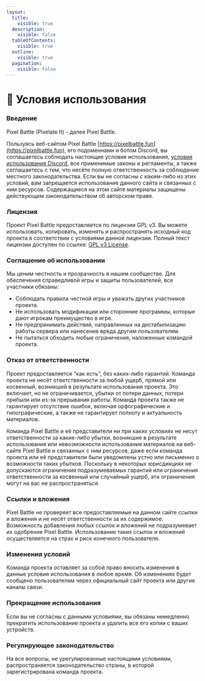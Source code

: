 ```yaml
---
layout:
  title:
    visible: true
  description:
    visible: false
  tableOfContents:
    visible: true
  outline:
    visible: true
  pagination:
    visible: false
---
```


# 🤝 Условия использования

### Введение <a href="#introduction" id="introduction"></a>

Pixel Battle (Pixelate It) - далее Pixel Battle.

Пользуясь веб-сайтом Pixel Battle [https://pixelbattle.fun](https://pixelbattle.fun), его подоменнами и ботом Discord, вы соглашаетесь соблюдать настоящие условия использования, [условия использования Discord](https://discord.com/terms), все применимые законы и регламенты, а также соглашаетесь с тем, что несёте полную ответственность за соблюдение местного законодательства. Если вы не согласны с каким-либо из этих условий, вам запрещается использование данного сайта и связанных с ним ресурсов. Содержащиеся на этом сайте материалы защищены действующим законодательством об авторском праве.

### Лицензия <a href="#licence" id="licence"></a>

Проект Pixel Battle предоставляется по лицензии GPL v3. Вы можете использовать, копировать, изменять и распространять исходный код проекта в соответствии с условиями данной лицензии. Полный текст лицензии доступен по ссылке: [GPL v3 License](https://www.gnu.org/licenses/gpl-3.0.html).

### Соглашение об использовании <a href="#agreement" id="agreement"></a>

Мы ценим честность и прозрачность в нашем сообществе. Для обеспечения справедливой игры и защиты пользователей, все участники обязаны:

* Соблюдать правила честной игры и уважать других участников проекта.
* Не использовать модификации или сторонние программы, которые дают игрокам преимущество в игре.
* Не предпринимать действий, направленных на дестабилизацию работы сервера или нанесение вреда другим пользователям.
* Не пытаться обходить любые ограничения, наложенные командой проекта.

### Отказ от ответственности <a href="#denial" id="denial"></a>

Проект предоставляется "как есть", без каких-либо гарантий. Команда проекта не несёт ответственности за любой ущерб, прямой или косвенный, возникший в результате использования проекта. Это включает, но не ограничивается, убытки от потери данных, потери прибыли или из-за прерывания работы. Команда проекта также не гарантирует отсутствие ошибок, включая орфографические и типографические, а также не гарантирует полноту и актуальность материалов.

Команда Pixel Battle и её представители ни при каких условиях не несут ответственности за какие-либо убытки, возникшие в результате использования или невозможности использования материалов на веб-сайте Pixel Battle и связанных с ним ресурсов, даже если команда проекта или её представители были уведомлены устно или письменно о возможности таких убытков. Поскольку в некоторых юрисдикциях не допускаются ограничения подразумеваемых гарантий или ограничения ответственности за косвенный или случайный ущерб, эти ограничения могут на вас не распространяться.

### Ссылки и вложения <a href="#links" id="links"></a>

Pixel Battle не проверяет все предоставляемые на данном сайте ссылки и вложения и не несёт ответственности за их содержимое. Возможность добавления любых ссылок и вложений не подразумевает их одобрение Pixel Battle. Использование таких ссылок и вложений осуществляется на страх и риск конечного пользователя.

### Изменения условий <a href="#changing" id="changing"></a>

Команда проекта оставляет за собой право вносить изменения в данные условия использования в любое время. Об изменениях будет сообщено пользователям через официальный сайт проекта или другие каналы связи.

### Прекращение использования <a href="#termination" id="termination"></a>

Если вы не согласны с данными условиями, вы обязаны немедленно прекратить использование проекта и удалить все его копии с ваших устройств.

### Регулирующее законодательство <a href="#legislation" id="legislation"></a>

На все вопросы, не урегулированные настоящими условиями, распространяется законодательство страны, в которой зарегистрирована команда проекта.
